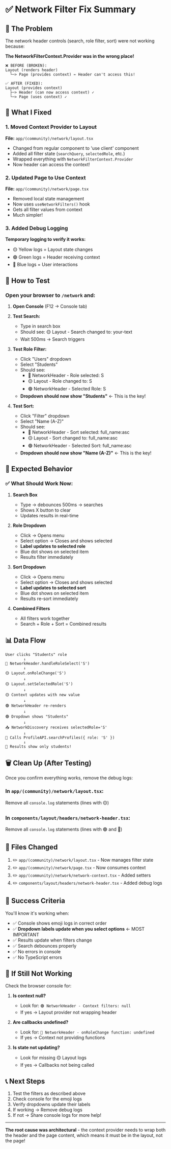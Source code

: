 # ✅ Network Filter Fix Summary

## 🐛 The Problem

The network header controls (search, role filter, sort) were not working because:

**The NetworkFilterContext.Provider was in the wrong place!**

```
❌ BEFORE (BROKEN):
Layout (renders header)
  └─> Page (provides context) ← Header can't access this!

✅ AFTER (FIXED):
Layout (provides context)
  ├─> Header (can now access context) ✓
  └─> Page (uses context) ✓
```

## 🔧 What I Fixed

### 1. Moved Context Provider to Layout
**File:** `app/(community)/network/layout.tsx`

- Changed from regular component to 'use client' component
- Added all filter state (`searchQuery`, `selectedRole`, etc.)
- Wrapped everything with `NetworkFilterContext.Provider`
- Now header can access the context!

### 2. Updated Page to Use Context
**File:** `app/(community)/network/page.tsx`

- Removed local state management
- Now uses `useNetworkFilters()` hook
- Gets all filter values from context
- Much simpler!

### 3. Added Debug Logging
**Temporary logging to verify it works:**

- 🟡 Yellow logs = Layout state changes
- 🟢 Green logs = Header receiving context
- 🔵 Blue logs = User interactions

## 🧪 How to Test

### Open your browser to `/network` and:

1. **Open Console** (F12 → Console tab)

2. **Test Search:**
   - Type in search box
   - Should see: 🟡 Layout - Search changed to: your-text
   - Wait 500ms → Search triggers

3. **Test Role Filter:**
   - Click "Users" dropdown
   - Select "Students"
   - Should see:
     - 🔵 NetworkHeader - Role selected: S
     - 🟡 Layout - Role changed to: S
     - 🟢 NetworkHeader - Selected Role: S
   - **Dropdown should now show "Students"** ← This is the key!

4. **Test Sort:**
   - Click "Filter" dropdown  
   - Select "Name (A-Z)"
   - Should see:
     - 🔵 NetworkHeader - Sort selected: full_name:asc
     - 🟡 Layout - Sort changed to: full_name:asc
     - 🟢 NetworkHeader - Selected Sort: full_name:asc
   - **Dropdown should now show "Name (A-Z)"** ← This is the key!

## 🎯 Expected Behavior

### ✅ What Should Work Now:

1. **Search Box**
   - Type → debounces 500ms → searches
   - Shows X button to clear
   - Updates results in real-time

2. **Role Dropdown**
   - Click → Opens menu
   - Select option → Closes and shows selected
   - **Label updates to selected role**
   - Blue dot shows on selected item
   - Results filter immediately

3. **Sort Dropdown**
   - Click → Opens menu
   - Select option → Closes and shows selected
   - **Label updates to selected sort**
   - Blue dot shows on selected item
   - Results re-sort immediately

4. **Combined Filters**
   - All filters work together
   - Search + Role + Sort = Combined results

## 📊 Data Flow

```
User clicks "Students" role
        ↓
🔵 NetworkHeader.handleRoleSelect('S')
        ↓
🟡 Layout.onRoleChange('S')
        ↓
🟡 Layout.setSelectedRole('S')
        ↓
🟡 Context updates with new value
        ↓
🟢 NetworkHeader re-renders
        ↓
🟢 Dropdown shows "Students"
        ↓
📥 NetworkDiscovery receives selectedRole='S'
        ↓
📡 Calls ProfileAPI.searchProfiles({ role: 'S' })
        ↓
🎉 Results show only students!
```

## 🗑️ Clean Up (After Testing)

Once you confirm everything works, remove the debug logs:

### In `app/(community)/network/layout.tsx`:
Remove all `console.log` statements (lines with 🟡)

### In `components/layout/headers/network-header.tsx`:
Remove all `console.log` statements (lines with 🟢 and 🔵)

## 📁 Files Changed

1. ✏️ `app/(community)/network/layout.tsx` - Now manages filter state
2. ✏️ `app/(community)/network/page.tsx` - Now consumes context
3. ✏️ `app/(community)/network/network-context.tsx` - Added setters
4. ✏️ `components/layout/headers/network-header.tsx` - Added debug logs

## 🎉 Success Criteria

You'll know it's working when:

- ✅ Console shows emoji logs in correct order
- ✅ **Dropdown labels update when you select options** ← MOST IMPORTANT
- ✅ Results update when filters change
- ✅ Search debounces properly
- ✅ No errors in console
- ✅ No TypeScript errors

## 🚨 If Still Not Working

Check the browser console for:

1. **Is context null?**
   - Look for: `🟢 NetworkHeader - Context filters: null`
   - If yes → Layout provider not wrapping header

2. **Are callbacks undefined?**
   - Look for: `🔵 NetworkHeader - onRoleChange function: undefined`
   - If yes → Context not providing functions

3. **Is state not updating?**
   - Look for missing 🟡 Layout logs
   - If yes → Callbacks not being called

## 📞 Next Steps

1. Test the filters as described above
2. Check console for the emoji logs
3. Verify dropdowns update their labels
4. If working → Remove debug logs
5. If not → Share console logs for more help!

---

**The root cause was architectural** - the context provider needs to wrap both the header and the page content, which means it must be in the layout, not the page!
